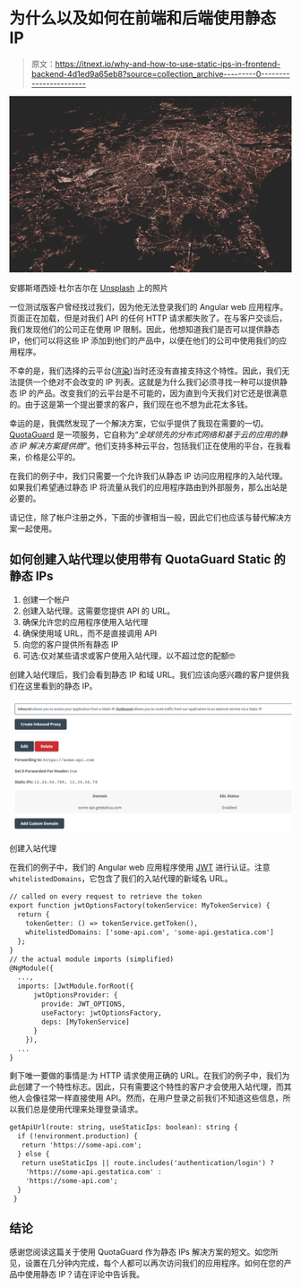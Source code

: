 # 为什么以及如何在前端和后端使用静态 IP

> 原文：<https://itnext.io/why-and-how-to-use-static-ips-in-frontend-backend-4d1ed9a65eb8?source=collection_archive---------0----------------------->

![](img/8eefb39a53f54e7e187c165a2489bfd0.png)

安娜斯塔西娅·杜尔吉尔在 [Unsplash](https://unsplash.com?utm_source=medium&utm_medium=referral) 上的照片

一位测试版客户曾经找过我们，因为他无法登录我们的 Angular web 应用程序。页面正在加载，但是对我们 API 的任何 HTTP 请求都失败了。在与客户交谈后，我们发现他们的公司正在使用 IP 限制。因此，他想知道我们是否可以提供静态 IP，他们可以将这些 IP 添加到他们的产品中，以便在他们的公司中使用我们的应用程序。

不幸的是，我们选择的云平台([渲染](https://render.com))当时还没有直接支持这个特性。因此，我们无法提供一个绝对不会改变的 IP 列表。这就是为什么我们必须寻找一种可以提供静态 IP 的产品。改变我们的云平台是不可能的，因为直到今天我们对它还是很满意的。由于这是第一个提出要求的客户，我们现在也不想为此花太多钱。

幸运的是，我偶然发现了一个解决方案，它似乎提供了我现在需要的一切。 [QuotaGuard](https://www.quotaguard.com) 是一项服务，它自称为“*全球领先的分布式网络和基于云的应用的静态 IP 解决方案提供商*”。他们支持多种云平台，包括我们正在使用的平台，在我看来，价格是公平的。

在我们的例子中，我们只需要一个允许我们从静态 IP 访问应用程序的入站代理。如果我们希望通过静态 IP 将流量从我们的应用程序路由到外部服务，那么出站是必要的。

请记住，除了帐户注册之外，下面的步骤相当一般，因此它们也应该与替代解决方案一起使用。

## 如何创建入站代理以使用带有 QuotaGuard Static 的静态 IPs

1.  创建一个帐户
2.  创建入站代理。这需要您提供 API 的 URL。
3.  确保允许您的应用程序使用入站代理
4.  确保使用域 URL，而不是直接调用 API
5.  向您的客户提供所有静态 IP
6.  可选:仅对某些请求或客户使用入站代理，以不超过您的配额🤓

创建入站代理后，我们会看到静态 IP 和域 URL。我们应该向感兴趣的客户提供我们在这里看到的静态 IP。

![](img/54c01d0a3d72d87988c56c1aa45fe8a6.png)

创建入站代理

在我们的例子中，我们的 Angular web 应用程序使用 [JWT](/how-to-send-jwt-automatically-in-angular-http-requests-31c1fd060871) 进行认证。注意`whitelistedDomains`，它包含了我们的入站代理的新域名 URL。

```
// called on every request to retrieve the token
export function jwtOptionsFactory(tokenService: MyTokenService) {
  return {
    tokenGetter: () => tokenService.getToken(),
    whitelistedDomains: ['some-api.com', 'some-api.gestatica.com']
  };
}
// the actual module imports (simplified)
@NgModule({
  ...,
  imports: [JwtModule.forRoot({
      jwtOptionsProvider: {
        provide: JWT_OPTIONS,
        useFactory: jwtOptionsFactory,
        deps: [MyTokenService]
      }
    }),
  ...
}
```

剩下唯一要做的事情是:为 HTTP 请求使用正确的 URL。在我们的例子中，我们为此创建了一个特性标志。因此，只有需要这个特性的客户才会使用入站代理，而其他人会像往常一样直接使用 API。然而，在用户登录之前我们不知道这些信息，所以我们总是使用代理来处理登录请求。

```
getApiUrl(route: string, useStaticIps: boolean): string {
  if (!environment.production) {
   return 'https://some-api.com';
  } else {
   return useStaticIps || route.includes('authentication/login') ?
    'https://some-api.gestatica.com' :
    'https://some-api.com';
  }
 }
```

## 结论

感谢您阅读这篇关于使用 QuotaGuard 作为静态 IPs 解决方案的短文。如您所见，设置在几分钟内完成，每个人都可以再次访问我们的应用程序。如何在您的产品中使用静态 IP？请在评论中告诉我。
